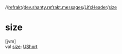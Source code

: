 //[refrakt](../../../index.md)/[dev.shanty.refrakt.messages](../index.md)/[LifxHeader](index.md)/[size](size.md)

# size

[jvm]\
val [size](size.md): [UShort](https://kotlinlang.org/api/latest/jvm/stdlib/kotlin/-u-short/index.html)
